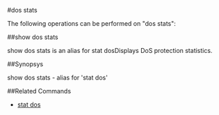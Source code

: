 #dos stats

The following operations can be performed on "dos stats":


##show dos stats

show dos stats is an alias for stat dosDisplays DoS protection statistics.


##Synopsys

show dos stats - alias for 'stat dos'


##Related Commands

<ul><li><a href="../../..//">stat dos</a></li></ul>



